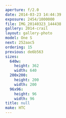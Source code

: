 ```yaml
---
aperture: f/2.0
date: 2014-03-23 14:44:39
exposure: 2454/1000000
file: IMG_20140323_144438
gallery: 2014-crail
layout: gallery-photo
model: One S
next: 252aac5
ordering: 15
previous: de6b563
sizes:
  640w:
    height: 362
    width: 640
  200x200:
    height: 200
    width: 200
  96x96:
    height: 96
    width: 96
title: null
make: HTC
---
```

